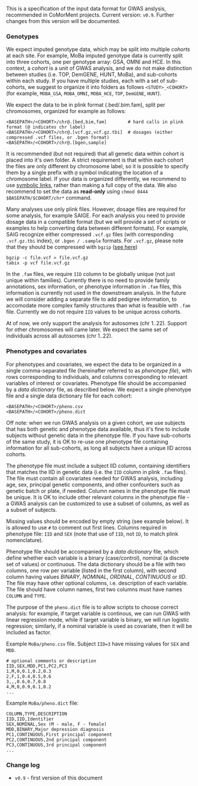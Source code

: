 This is a specification of the input data format for GWAS anslysis, recommended in CoMorMent projects.
Current version: ``v0.9``. Further changes from this version will be documented.

### Genotypes
 
We expect imputed genotype data, which may be split into multiple *cohorts* at each site.
For example, MoBa imputed genotype data is currently split into three cohorts, one per genotype array: GSA, OMNI and HCE.
In this context, a *cohort* is a unit of GWAS analysis, and we do not make distinction between studies (i.e. TOP, DemGENE, HUNT, MoBa),
and sub-cohorts within each study.
If you have multiple studies, each with a set of sub-cohorts,
we suggest to organize it into folders as follows ``<STUDY>_<COHORT>``
(for example, ``MOBA_GSA``, ``MOBA_OMNI``, ``MOBA_HCE``, ``TOP``, ``DemGENE``, ``HUNT``).

We expect the data to be in plink format (.bed/.bim.fam), split per chromosomes, organized for example as follows:
```
<BASEPATH>/<COHORT>/chr@.[bed,bim,fam]        # hard calls in plink format (@ indicates chr label)
<BASEPATH>/<COHORT>/chr@.[vcf.gz,vcf.gz.tbi]  # dosages (either compressed .vcf files, or .bgen format)
<BASEPATH>/<COHORT>/chr@.[bgen,sample]
```

It is recommended (but not required) that all genetic data within cohort is placed into it's own folder.
A strict requirement is that within each cohort the files are only different by chromosome label, so it is possible
to specify them by a single prefix with ``@`` symbol indicating the location of a chromosome label.
If your data is organized differently, we recommend to use 
[symbolic links](https://stackoverflow.com/questions/1951742/how-can-i-symlink-a-file-in-linux),
rather than making a full copy of the data.
We also recommend to set the data as **read-only** using ``chmod 0444 $BASEPATH/$COHORT/chr*`` command.

Many analyses use only plink files.
However, dosage files are required for some analysis, for example SAIGE.
For each analysis you need to provide dosage data in a compatible format
(but we will provide a set of scripts or examples to help converting data between different formats).
For example, SAIG recognize either compressed ``.vcf.gz`` files (with corresponding ``.vcf.gz.tbi`` index),
or ``.bgen / .sample`` formats.
For ``.vcf.gz``, please note that they should be compressed with ``bgzip`` ([see here](https://www.biostars.org/p/59492/))
```
bgzip -c file.vcf > file.vcf.gz
tabix -p vcf file.vcf.gz
```

In the ``.fam`` files, we require ``IID`` column to be globally unique (not just unique within families).
Currently there is no need to provide family annotations, sex information, or phenotype information in ``.fam`` files,
this information is currently not used in the downstream analysis.
In the future we will consider adding a separate file to add pedigree information,
to accomodate more complex family structures than what is feasible with ``.fam`` file.
Currently we do not require ``IID`` values to be unique across cohorts.
  
At of now, we only support the analysis for autosomes (chr 1..22).
Support for other chromosomes will came later.
We expect the same set of individuals across all autosomes (chr 1..22). 
   
### Phenotypes and covariates

For phenotypes and covariates, we expect the data to be organized in a single comma-separated file (hereinafter referred to as *phenotype file*), 
with rows corresponding to individuals, and columns corresponding to relevant variables of interest or covariates.
Phenotype file should be accompanied by a *data dictionary* file, as described below.
We expect a single phenotype file and a single data dictionary file for each cohort:
```
<BASEPATH>/<COHORT>/pheno.csv
<BASEPATH>/<COHORT>/pheno.dict
```
Off note: when we run GWAS analysis on a given cohort, we use subjects that has both genetic and phenotype data available, 
thus it's fine to include subjects without genetic data in the phenotype file.
If you have sub-cohorts of the same study, it is OK to re-use one phenotype file containing information for all sub-cohorts,
as long all subjects have a unique IID across cohorts. 

The phenotype file must include a subject IID column, containing identifiers that matches the IID in genetic data
(i.e. the ``IID`` column in plink ``.fam`` files).
The file must contain all covariates needed for GWAS analysis, including age, sex, principal genetic components, 
and other confounters such as genetic batch or plate, if needed. Column names in the phenotype file must be unique. 
It is OK to include other relevant columns in the phenotype file - a GWAS analysis can be customized to use a subset of columns, 
as well as a subset of subjects.

Missing values should be encoded by empty string (see example below).
It is allowed to use ``#`` to comment out first lines.
Columns required in phenotype file: ``IID`` and ``SEX`` (note that use of ``IID``, not ``ID``, to match plink nomenclature).

Phenotype file should be accompanied by a *data dictionary* file, 
which define whether each variable is a binary (case/control), nominal (a discrete set of values) or continuous.
The data dictionary should be a file with two columns, one row per variable (listed in the first column),
with second column having values *BINARY*, *NOMINAL*, *ORDINAL*, *CONTINUOUS* or *IID*.
The file may have other optional columns, i.e. description of each variable.
The file should have column names, first two columns must have names ``COLUMN`` and ``TYPE``.

The purpose of the ``pheno.dict`` file is to allow scripts to choose correct analysis:
for example, if target variable is continous, we can run GWAS with linear regression mode,
while if target variable is binary, we will run logistic regression;
similarly, if a nominal variable is used as covariate, then it will be included as factor.

Example ``MoBa/pheno.csv`` file. Subject ``IID=3`` have missing values for ``SEX`` and ``MDD``.
```
# optional comments or description
IID,SEX,MDD,PC1,PC2,PC3
1,M,0,0.1,0.2,0.3
2,F,1,0.4,0.5,0.6
3,,,0.6,0.7,0.8
4,M,0,0.9,0.1,0.2
...
```

Example ``MoBa/pheno.dict`` file:
```
COLUMN,TYPE,DESCRIPTION
IID,IID,Identifier
SEX,NOMINAL,Sex (M - male, F - female)
MDD,BINARY,Major depression diagnosis
PC1,CONTINUOUS,First principal component
PC2,CONTINUOUS,2nd principal component
PC3,CONTINUOUS,3rd principal component
...
```

### Change log

* ``v0.9`` - first version of this document
